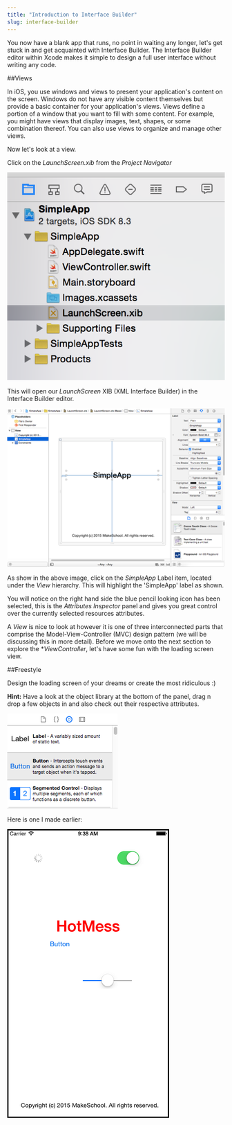 ```yaml
---
title: "Introduction to Interface Builder"
slug: interface-builder
---     
```


You now have a blank app that runs, no point in waiting any longer, let's get stuck in and get acquainted with Interface Builder. 
The Interface Builder editor within Xcode makes it simple to design a full user interface without writing any code.

##Views

In iOS, you use windows and views to present your application's content on the screen. Windows do not have any visible content themselves but provide a basic container for your application's views. 
Views define a portion of a window that you want to fill with some content. For example, you might have views that display images, text, shapes, or some combination thereof. You can also use views to organize and manage other views.

Now let's look at a view.

Click on the *LaunchScreen.xib* from the *Project Navigator*

![image](project_navigator_launch.png)

This will open our *LaunchScreen* XIB (XML Interface Builder) in the Interface Builder editor.

![image](ib_launch_view.png)

As show in the above image, click on the *SimpleApp* Label item, located under the *View* hierarchy.  This will highlight the 'SimpleApp' label as shown.

You will notice on the right hand side the blue pencil looking icon has been selected, this is the *Attributes Inspector* panel and gives you great control over the currently selected
resources attributes.

A *View* is nice to look at however it is one of three interconnected parts that comprise the Model-View-Controller (MVC) design pattern (we will be discussing this in more detail).
Before we move onto the next section to explore the **ViewController*, let's have some fun with the loading screen view.

##Freestyle

Design the loading screen of your dreams or create the most ridiculous :)

**Hint:** Have a look at the object library at the bottom of the panel, drag n drop a few objects in and also check out their respective attributes.

![image](ib_object_inspector.png)

Here is one I made earlier:

![image](ib_launch_view_2.png)